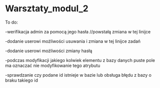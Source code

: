 # Warsztaty_modul_2

To do:

-werifikacja admin za pomocą jego hasła //powstałą zmiana w tej linijce 

-dodanie userowi możliwości usuwania i zmiana w tej linijce zadań

-dodanie userowi możliwości zmiany hasłą

-podczas modyfikacji jakiego kolwiek elementu z bazy danych puste pole ma oznaczać nie modyfikowanie tego atrybutu

-sprawdzanie czy podane id istnieje w bazie lub obsługa błędu z bazy o braku takiego id 
